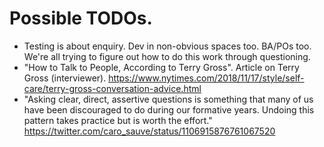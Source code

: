 # Possible TODOs.

* Testing is about enquiry. Dev in non-obvious spaces too. BA/POs too. We're all trying to figure out how to do this work through questioning.
* "How to Talk to People, According to Terry Gross". Article on Terry Gross (interviewer). https://www.nytimes.com/2018/11/17/style/self-care/terry-gross-conversation-advice.html
* "Asking clear, direct, assertive questions is something that many of us have been discouraged to do during our formative years. Undoing this pattern takes practice but is worth the effort." https://twitter.com/caro_sauve/status/1106915876761067520
